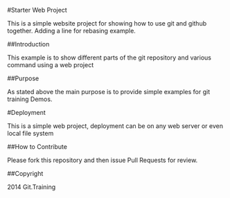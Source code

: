#Starter Web Project

This is a simple website project for showing how to use git and github together. Adding a line for rebasing example.

##Introduction

This example is to show different parts of the git repository and various command using a web project 

##Purpose

As stated above the main purpose is to provide simple examples for git training Demos.

#Deployment

This is a simple web project, deployment can be on any web server or even local file system

##How to Contribute

Please fork this repository	and then issue Pull Requests for review.

##Copyright 

2014 Git.Training